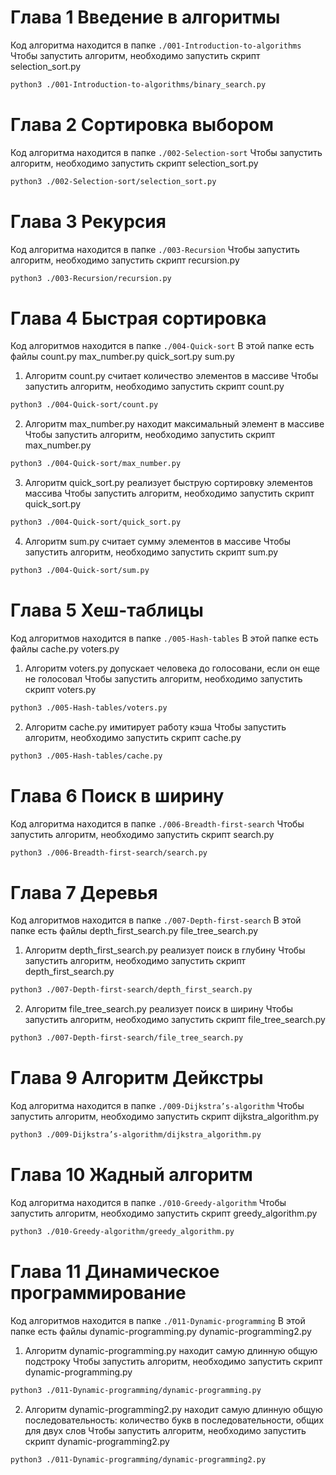 # Глава 1 Введение в алгоритмы
Код алгоритма находится в папке `./001-Introduction-to-algorithms`
Чтобы запустить алгоритм, необходимо запустить скрипт selection_sort.py 
```bash
python3 ./001-Introduction-to-algorithms/binary_search.py 
```

# Глава 2 Сортировка выбором
Код алгоритма находится в папке `./002-Selection-sort`
Чтобы запустить алгоритм, необходимо запустить скрипт selection_sort.py 
```bash
python3 ./002-Selection-sort/selection_sort.py  
```

# Глава 3 Рекурсия
Код алгоритма находится в папке `./003-Recursion`
Чтобы запустить алгоритм, необходимо запустить скрипт recursion.py 
```bash
python3 ./003-Recursion/recursion.py 
```

# Глава 4 Быстрая сортировка 
Код алгоритмов находится в папке `./004-Quick-sort`
В этой папке есть файлы count.py max_number.py quick_sort.py sum.py

1) Алгоритм count.py считает количество элементов в массиве
Чтобы запустить алгоритм, необходимо запустить скрипт count.py 
```bash
python3 ./004-Quick-sort/count.py 
```

2) Алгоритм max_number.py находит максимальный элемент в массиве
Чтобы запустить алгоритм, необходимо запустить скрипт max_number.py 
```bash
python3 ./004-Quick-sort/max_number.py 
```

3) Алгоритм quick_sort.py реализует быструю сортировку элементов массива
Чтобы запустить алгоритм, необходимо запустить скрипт quick_sort.py 
```bash
python3 ./004-Quick-sort/quick_sort.py 
```

4) Алгоритм sum.py считает сумму элементов в массиве
Чтобы запустить алгоритм, необходимо запустить скрипт sum.py 
```bash
python3 ./004-Quick-sort/sum.py 
```

# Глава 5 Хеш-таблицы
Код алгоритмов находится в папке `./005-Hash-tables`
В этой папке есть файлы cache.py voters.py

1) Алгоритм voters.py допускает человека до голосовани, если он еще не голосовал
Чтобы запустить алгоритм, необходимо запустить скрипт voters.py 
```bash
python3 ./005-Hash-tables/voters.py 
```

2) Алгоритм cache.py имитирует работу кэша
Чтобы запустить алгоритм, необходимо запустить скрипт cache.py 
```bash
python3 ./005-Hash-tables/cache.py 
```

# Глава 6 Поиск в ширину 
Код алгоритма находится в папке `./006-Breadth-first-search`
Чтобы запустить алгоритм, необходимо запустить скрипт search.py 
```bash
python3 ./006-Breadth-first-search/search.py 
```

# Глава 7 Деревья
Код алгоритмов находится в папке `./007-Depth-first-search`
В этой папке есть файлы depth_first_search.py file_tree_search.py 

1) Алгоритм depth_first_search.py реализует поиск в глубину
Чтобы запустить алгоритм, необходимо запустить скрипт depth_first_search.py 
```bash
python3 ./007-Depth-first-search/depth_first_search.py 
```

2) Алгоритм file_tree_search.py реализует поиск в ширину
Чтобы запустить алгоритм, необходимо запустить скрипт file_tree_search.py 
```bash
python3 ./007-Depth-first-search/file_tree_search.py 
```

# Глава 9 Алгоритм Дейкстры 
Код алгоритма находится в папке `./009-Dijkstra’s-algorithm`
Чтобы запустить алгоритм, необходимо запустить скрипт dijkstra_algorithm.py 
```bash
python3 ./009-Dijkstra’s-algorithm/dijkstra_algorithm.py 
```

# Глава 10 Жадный алгоритм
Код алгоритма находится в папке `./010-Greedy-algorithm`
Чтобы запустить алгоритм, необходимо запустить скрипт greedy_algorithm.py 
```bash
python3 ./010-Greedy-algorithm/greedy_algorithm.py 
```

# Глава 11 Динамическое программирование 
Код алгоритмов находится в папке `./011-Dynamic-programming`
В этой папке есть файлы dynamic-programming.py dynamic-programming2.py 

1) Алгоритм dynamic-programming.py находит самую длинную общую подстроку
Чтобы запустить алгоритм, необходимо запустить скрипт dynamic-programming.py 
```bash
python3 ./011-Dynamic-programming/dynamic-programming.py 
```

2) Алгоритм dynamic-programming2.py находит самую длинную общую последовательность: количество букв в последовательности, общих для двух слов
Чтобы запустить алгоритм, необходимо запустить скрипт dynamic-programming2.py 
```bash
python3 ./011-Dynamic-programming/dynamic-programming2.py 
```



